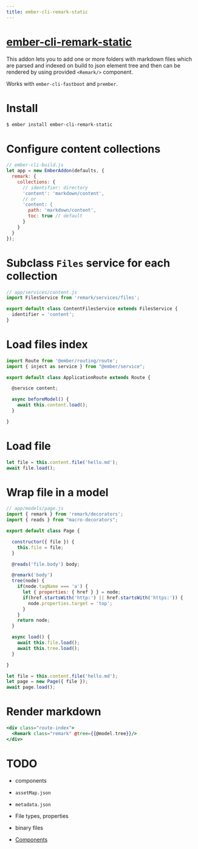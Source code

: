 ```yaml
---
title: ember-cli-remark-static
---
```


# [ember-cli-remark-static](https://github.com/ampatspell/ember-cli-remark-static)

This addon lets you to add one or more folders with markdown files which are parsed and indexed on build to json element tree and then can be rendered by using provided `<Remark/>` component.

Works with `ember-cli-fastboot` and `prember`.

# Install

``` bash
$ ember install ember-cli-remark-static
```

# Configure content collections

``` js
// ember-cli-build.js
let app = new EmberAddon(defaults, {
  remark: {
    collections: {
      // identifier: directory
      'content': 'markdown/content',
      // or
      'content: {
        path: 'markdown/content',
        toc: true // default
      }
    }
  }
});
```

# Subclass `Files` service for each collection

``` js
// app/services/content.js
import FilesService from 'remark/services/files';

export default class ContentFilesService extends FilesService {
  identifier = 'content';
}
```

# Load files index

``` js
import Route from '@ember/routing/route';
import { inject as service } from "@ember/service";

export default class ApplicationRoute extends Route {

  @service content;

  async beforeModel() {
    await this.content.load();
  }

}
```

# Load file

``` js
let file = this.content.file('hello.md');
await file.load();
```

# Wrap file in a model

``` js
// app/models/page.js
import { remark } from 'remark/decorators';
import { reads } from "macro-decorators";

export default class Page {

  constructor({ file }) {
    this.file = file;
  }

  @reads('file.body') body;

  @remark('body')
  tree(node) {
    if(node.tagName === 'a') {
      let { properties: { href } } = node;
      if(href.startsWith('http:') || href.startsWith('https:')) {
        node.properties.target = 'top';
      }
    }
    return node;
  }

  async load() {
    await this.file.load();
    await this.tree.load();
  }

}
```

``` js
let file = this.content.file('hello.md');
let page = new Page({ file });
await page.load();
```

# Render markdown

``` hbs
<div class="route-index">
  <Remark class="remark" @tree={{@model.tree}}/>
</div>
```

# TODO

* components
* `assetMap.json`
* `metadata.json`
* File types, properties
* binary files

* [Components](/components)
